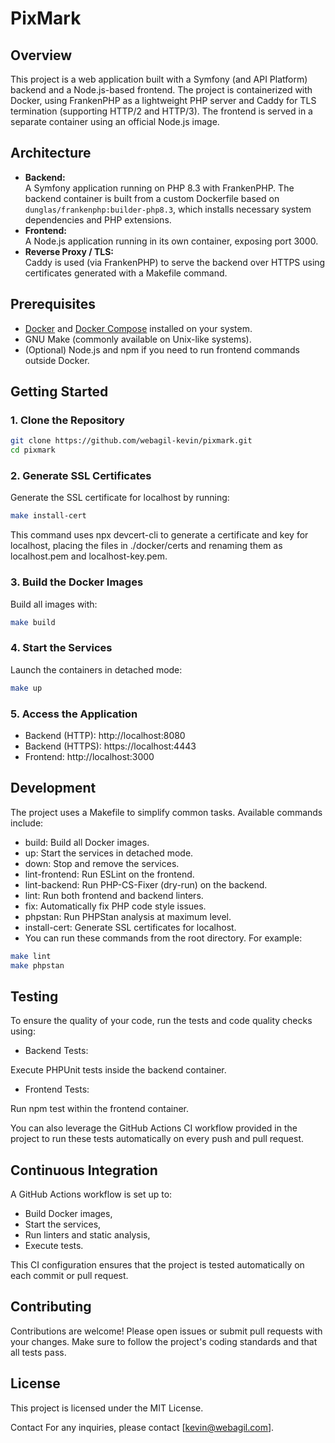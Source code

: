 # PixMark

## Overview

This project is a web application built with a Symfony (and API Platform) backend and a Node.js-based frontend. The project is containerized with Docker, using FrankenPHP as a lightweight PHP server and Caddy for TLS termination (supporting HTTP/2 and HTTP/3). The frontend is served in a separate container using an official Node.js image.

## Architecture

- **Backend:**  
  A Symfony application running on PHP 8.3 with FrankenPHP. The backend container is built from a custom Dockerfile based on `dunglas/frankenphp:builder-php8.3`, which installs necessary system dependencies and PHP extensions.
- **Frontend:**  
  A Node.js application running in its own container, exposing port 3000.
- **Reverse Proxy / TLS:**  
  Caddy is used (via FrankenPHP) to serve the backend over HTTPS using certificates generated with a Makefile command.

## Prerequisites

- [Docker](https://www.docker.com/) and [Docker Compose](https://docs.docker.com/compose/) installed on your system.
- GNU Make (commonly available on Unix-like systems).
- (Optional) Node.js and npm if you need to run frontend commands outside Docker.

## Getting Started

### 1. Clone the Repository

```bash
git clone https://github.com/webagil-kevin/pixmark.git
cd pixmark
```

### 2. Generate SSL Certificates
Generate the SSL certificate for localhost by running:

```bash
make install-cert
```
This command uses npx devcert-cli to generate a certificate and key for localhost, placing the files in ./docker/certs and renaming them as localhost.pem and localhost-key.pem.

### 3. Build the Docker Images
Build all images with:

```bash
make build
```

### 4. Start the Services
Launch the containers in detached mode:

```bash
make up
```

### 5. Access the Application

 - Backend (HTTP): http://localhost:8080
 - Backend (HTTPS): https://localhost:4443
 - Frontend: http://localhost:3000

## Development

The project uses a Makefile to simplify common tasks. Available commands include:

 - build: Build all Docker images.
 - up: Start the services in detached mode.
 - down: Stop and remove the services.
 - lint-frontend: Run ESLint on the frontend.
 - lint-backend: Run PHP-CS-Fixer (dry-run) on the backend.
 - lint: Run both frontend and backend linters.
 - fix: Automatically fix PHP code style issues.
 - phpstan: Run PHPStan analysis at maximum level.
 - install-cert: Generate SSL certificates for localhost.
 - You can run these commands from the root directory. For example:

```bash
make lint
make phpstan
```

## Testing
To ensure the quality of your code, run the tests and code quality checks using:

 - Backend Tests:

Execute PHPUnit tests inside the backend container.

 - Frontend Tests:

Run npm test within the frontend container.

You can also leverage the GitHub Actions CI workflow provided in the project to run these tests automatically on every push and pull request.

## Continuous Integration
A GitHub Actions workflow is set up to:

 - Build Docker images,
 - Start the services,
 - Run linters and static analysis,
 - Execute tests.

This CI configuration ensures that the project is tested automatically on each commit or pull request.

## Contributing
Contributions are welcome! Please open issues or submit pull requests with your changes. Make sure to follow the project's coding standards and that all tests pass.

## License
This project is licensed under the MIT License.

Contact
For any inquiries, please contact [kevin@webagil.com].